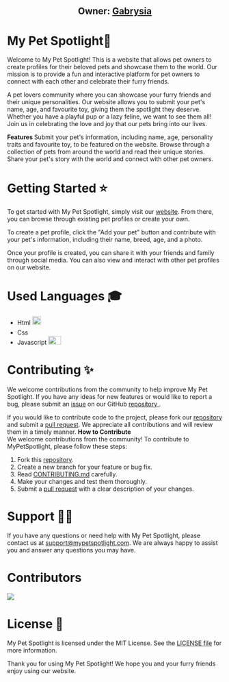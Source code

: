 
<h2 align="center"><b>Owner: <a href="https://github.com/gabrysia694">Gabrysia</a></b></h2>

# My Pet Spotlight💫

Welcome to My Pet Spotlight! This is a website that allows pet owners to create profiles for their beloved pets and showcase them to the world. Our mission is to provide a fun and interactive platform for pet owners to connect with each other and celebrate their furry friends.

A pet lovers community where you can showcase your furry friends and their unique personalities. 
Our website allows you to submit your pet's name, age, and favourite toy, giving them the spotlight they deserve. 
Whether you have a playful pup or a lazy feline, we want to see them all! Join us in celebrating the love and joy that our pets bring into our lives.

<strong> Features </strong>
Submit your pet's information, including name, age, personality traits and favourite toy, to be featured on the website.
Browse through a collection of pets from around the world and read their unique stories.
Share your pet's story with the world and connect with other pet owners.

# Getting Started ⭐

To get started with My Pet Spotlight, simply visit our <a href="https://mypetspotlight.netlify.app/">website<a/>. From there, you can browse through existing pet profiles or create your own. 

To create a pet profile, click the "Add your pet" button and contribute with your pet's information, including their name, breed, age, and a photo.

Once your profile is created, you can share it with your friends and family through social media. You can also view and interact with other pet profiles on our website.

# Used Languages 🎓

- Html <img src="https://encrypted-tbn0.gstatic.com/images?q=tbn:ANd9GcQpngGRjYX1ca7qAADU3K6eGLj7ShQE3L2otdzfryl_Y9Ht2QRoQKYQbsXd36XIxMbYOw0&usqp=CAU" width="20" height="20">
- Css <img src="https://upload.wikimedia.org/wikipedia/commons/thumb/d/d5/CSS3_logo_and_wordmark.svg/1200px-CSS3_logo_and_wordmark.svg.png" width="15" height="20">
- Javascript <img src="https://1000logos.net/wp-content/uploads/2020/09/JavaScript-Logo.png" width="30" height="20">

# Contributing ✨

We welcome contributions from the community to help improve My Pet Spotlight. If you have any ideas for new features or would like to report a bug, please submit an <a href="https://github.com/gabrysia694/MyPetSpotlight/issues">issue<a/> on our GitHub <a href="https://github.com/gabrysia694/MyPetSpotlight">repository <a/>. 

If you would like to contribute code to the project, please fork our <a href="https://github.com/gabrysia694/MyPetSpotlight">repository<a/> and submit a <a href="https://github.com/gabrysia694/MyPetSpotlight/pulls"> pull request<a/>. We appreciate all contributions and will review them in a timely manner.
<strong> How to Contribute </strong>
<br>
We welcome contributions from the community! To contribute to MyPetSpotlight, please follow these steps:
<ol>
  <li> Fork this <a href="https://github.com/gabrysia694/MyPetSpotlight">repository<a/>. </li>
  <li> Create a new branch for your feature or bug fix. </li>
  <li> Read <a href="https://github.com/gabrysia694/MyPetSpotlight/blob/main/CONTRIBUTING.md">CONTRIBUTING.md<a/> carefully. </li>
  <li> Make your changes and test them thoroughly. </li>
  <li> Submit a <a href="https://github.com/gabrysia694/MyPetSpotlight/pulls">pull request<a/> with a clear description of your changes. </li>
</ol>


# Support 👨‍💻

If you have any questions or need help with My Pet Spotlight, please contact us at support@mypetspotlight.com. We are always happy to assist you and answer any questions you may have.

# Contributors
  
<a href="https://github.com/gabrysia694/MyPetSpotlight/graphs/contributors">
  <img src="https://contrib.rocks/image?repo=gabrysia694/MyPetSpotlight" />
</a>

# License 📝

My Pet Spotlight is licensed under the MIT License. See the <a href="https://github.com/gabrysia694/MyPetSpotlight/blob/main/LICENSE">LICENSE file<a/> for more information.

Thank you for using My Pet Spotlight! We hope you and your furry friends enjoy using our website.

